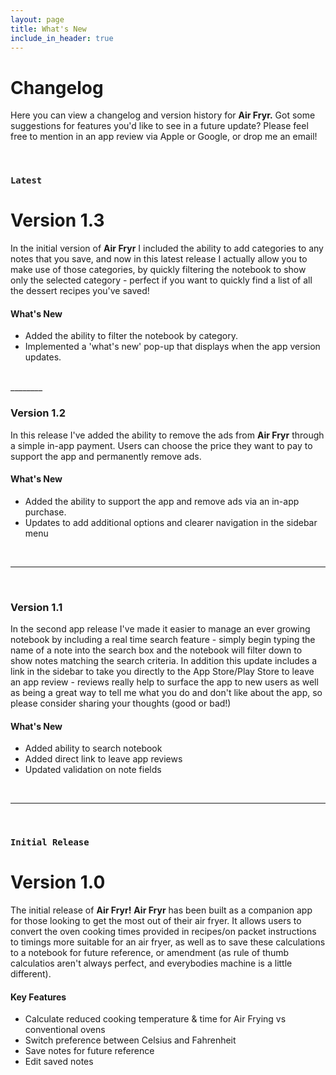 ```yaml
---
layout: page
title: What's New
include_in_header: true
---
```


# Changelog
Here you can view a changelog and version history for **Air Fryr.**
Got some suggestions for features you'd like to see in a future update? Please feel free to mention in an app review via Apple or Google, or drop me an email!

<br>

### `Latest`
# **Version 1.3**
In the initial version of **Air Fryr** I included the ability to add categories to any notes that you save, and now in this latest release I actually allow you to make use of those categories, by quickly filtering the notebook to show only the selected category - perfect if you want to quickly find a list of all the dessert recipes you've saved!

#### What's New
- Added the ability to filter the notebook by category.
- Implemented a 'what's new' pop-up that displays when the app version updates.

<br>
________
<br>

### **Version 1.2**
In this release I've added the ability to remove the ads from **Air Fryr** through a simple in-app payment. Users can choose the price they want to pay to support the app and permanently remove ads.

#### What's New
- Added the ability to support the app and remove ads via an in-app purchase.
- Updates to add additional options and clearer navigation in the sidebar menu

<br>

________
<br>

### **Version 1.1**
In the second app release I've made it easier to manage an ever growing notebook by including a real time search feature - simply begin typing the name of a note into the search box and the notebook will filter down to show notes matching the search criteria.
In addition this update includes a link in the sidebar to take you directly to the App Store/Play Store to leave an app review - reviews really help to surface the app to new users as well as being a great way to tell me what you do and don't like about the app, so please consider sharing your thoughts (good or bad!)

#### What's New
- Added ability to search notebook
- Added direct link to leave app reviews
- Updated validation on note fields

<br>

________

<br>

### `Initial Release`
# **Version 1.0**
The initial release of **Air Fryr!**
**Air Fryr** has been built as a companion app for those looking to get the most out of their air fryer. It allows users to convert the oven cooking times provided in recipes/on packet instructions to timings more suitable for an air fryer, as well as to save these calculations to a notebook for future reference, or amendment (as rule of thumb calculatios aren't always perfect, and everybodies machine is a little different).

#### Key Features
- Calculate reduced cooking temperature & time for Air Frying vs conventional ovens
- Switch preference between Celsius and Fahrenheit
- Save notes for future reference
- Edit saved notes

<br>



<br>
